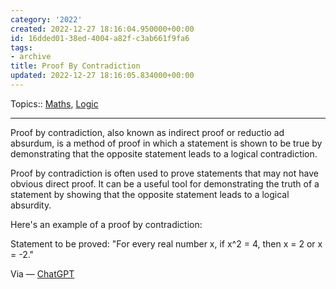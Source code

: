 ```yaml
---
category: '2022'
created: 2022-12-27 18:16:04.950000+00:00
id: 16dded01-38ed-4004-a82f-c3ab661f9fa6
tags:
- archive
title: Proof By Contradiction
updated: 2022-12-27 18:16:05.834000+00:00
---
```

   
Topics:: [Maths](../topics/maths.md), [Logic](../topics/logic.md)   
   
   
---   
   
Proof by contradiction, also known as indirect proof or reductio ad absurdum, is a method of proof in which a statement is shown to be true by demonstrating that the opposite statement leads to a logical contradiction.   
   
Proof by contradiction is often used to prove statements that may not have obvious direct proof. It can be a useful tool for demonstrating the truth of a statement by showing that the opposite statement leads to a logical absurdity.   
   
Here's an example of a proof by contradiction:   
   
Statement to be proved: "For every real number x, if x^2 = 4, then x = 2 or x = -2."   
   
   
Via — [ChatGPT](../devlog/ChatGPT.md)